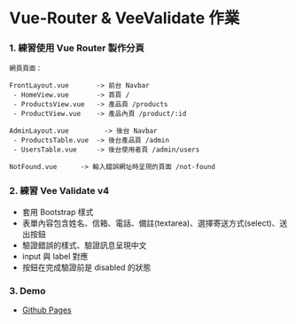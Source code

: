 # Vue-Router & VeeValidate 作業

### 1. 練習使用 Vue Router 製作分頁

```
網頁頁面：

FrontLayout.vue       -> 前台 Navbar
 - HomeView.vue       -> 首頁 /
 - ProductsView.vue   -> 產品頁 /products
 - ProductView.vue    -> 產品內頁 /product/:id

AdminLayout.vue         -> 後台 Navbar
 - ProductsTable.vue  -> 後台產品頁 /admin
 - UsersTable.vue     -> 後台使用者頁 /admin/users

NotFound.vue      -> 輸入錯誤網址時呈現的頁面 /not-found
```

### 2. 練習 Vee Validate v4

- 套用 Bootstrap 樣式
- 表單內容包含姓名、信箱、電話、備註(textarea)、選擇寄送方式(select)、送出按鈕
- 驗證錯誤的樣式、驗證訊息呈現中文
- input 與 label 對應
- 按鈕在完成驗證前是 disabled 的狀態

### 3. Demo

- [Github Pages](https://woowooyong.github.io/Vue-week3-Router-and-VeeValidate/#/)
